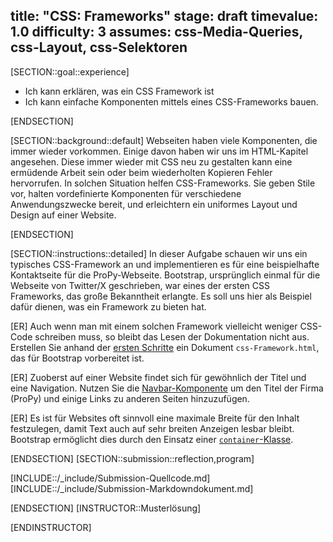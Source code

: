 title: "CSS: Frameworks"
stage: draft
timevalue: 1.0
difficulty: 3
assumes: css-Media-Queries, css-Layout, css-Selektoren
---

[SECTION::goal::experience]

 - Ich kann erklären, was ein CSS Framework ist
 - Ich kann einfache Komponenten mittels eines CSS-Frameworks bauen.

[ENDSECTION]

[SECTION::background::default]
Webseiten haben viele Komponenten, die immer wieder vorkommen.
Einige davon haben wir uns im HTML-Kapitel angesehen.
Diese immer wieder mit CSS neu zu gestalten kann eine ermüdende Arbeit sein 
oder beim wiederholten Kopieren Fehler hervorrufen.
In solchen Situation helfen CSS-Frameworks.
Sie geben Stile vor, halten vordefinierte Komponenten für verschiedene Anwendungszwecke bereit,
und erleichtern ein uniformes Layout und Design auf einer Website.

[ENDSECTION]

[SECTION::instructions::detailed]
In dieser Aufgabe schauen wir uns ein typisches CSS-Framework an und implementieren es für eine 
beispielhafte Kontaktseite für die ProPy-Webseite.
Bootstrap, ursprünglich einmal für die Webseite von Twitter/X geschrieben, 
war eines der ersten CSS Frameworks, das große Bekanntheit erlangte. 
Es soll uns hier als Beispiel dafür dienen, was ein Framework zu bieten hat.

[ER] Auch wenn man mit einem solchen Framework vielleicht weniger CSS-Code schreiben muss,
so bleibt das Lesen der Dokumentation nicht aus. 
Erstellen Sie anhand der [ersten Schritte](https://getbootstrap.com/docs/5.3/getting-started/introduction/) 
ein Dokument `css-Framework.html`, das für Bootstrap vorbereitet ist.

[ER] Zuoberst auf einer Website findet sich für gewöhnlich der Titel und eine Navigation.
Nutzen Sie die [Navbar-Komponente](https://getbootstrap.com/docs/5.3/components/navbar/)
um den Titel der Firma (ProPy) und einige Links zu anderen Seiten hinzuzufügen.

[ER] Es ist für Websites oft sinnvoll eine maximale Breite für den Inhalt festzulegen, 
damit Text auch auf sehr breiten Anzeigen lesbar bleibt.
Bootstrap ermöglicht dies durch den Einsatz einer [`container`-Klasse](https://getbootstrap.com/docs/5.3/layout/containers/).


[ENDSECTION]
[SECTION::submission::reflection,program]

[INCLUDE::/_include/Submission-Quellcode.md]
[INCLUDE::/_include/Submission-Markdowndokument.md]

[ENDSECTION]
[INSTRUCTOR::Musterlösung]



[ENDINSTRUCTOR]
